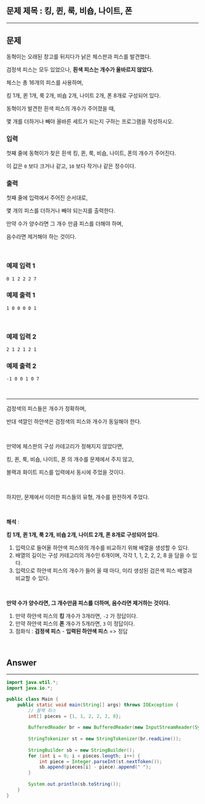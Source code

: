 ## 문제 제목 : 킹, 퀸, 룩, 비숍, 나이트, 폰

---

## 문제

동혁이는 오래된 창고를 뒤지다가 낡은 체스판과 피스를 발견했다.

검정색 피스는 모두 있었으나, **흰색 피스는 개수가 올바르지 않았다.**

체스는 총 16개의 피스를 사용하며, 

킹 1개, 퀸 1개, 룩 2개, 비숍 2개, 나이트 2개, 폰 8개로 구성되어 있다.

동혁이가 발견한 흰색 피스의 개수가 주어졌을 때, 

몇 개를 더하거나 빼야 올바른 세트가 되는지 구하는 프로그램을 작성하시오.

### 입력

첫째 줄에 동혁이가 찾은 흰색 킹, 퀸, 룩, 비숍, 나이트, 폰의 개수가 주어진다.

이 값은 `0` 보다 크거나 같고, `10` 보다 작거나 같은 정수이다.

### 출력

첫째 줄에 입력에서 주어진 순서대로,

몇 개의 피스를 더하거나 빼야 되는지를 출력한다. 

만약 수가 양수라면 그 개수 만큼 피스를 더해야 하며,

음수라면 제거해야 하는 것이다. 

<br/>

### 예제 입력 1

```text
0 1 2 2 2 7
```

### 예제 출력 1

```text
1 0 0 0 0 1
```

<br/>

### 예제 입력 2

```text
2 1 2 1 2 1
```

### 예제 출력 2

```text
-1 0 0 1 0 7
```

<br/>

---

검정색의 피스들은 개수가 정확하며,

반대 색깔인 하얀색은 검정색의 피스와 개수가 동일해야 한다.

<br/>

만약에 체스판의 구성 카테고리가 정해지지 않았다면,

킹, 퀸, 룩, 비숍, 나이트, 폰 의 개수를 문제에서 주지 않고,

블랙과 화이트 피스를 입력에서 동시에 주었을 것이다.

<br/>

하지만, 문제에서 이러한 피스들의 유형, 개수를 완전하게 주었다.

<br/>

**해석** : 

**킹 1개, 퀸 1개, 룩 2개, 비숍 2개, 나이트 2개, 폰 8개로 구성되어 있다.**

1. 입력으로 들어올 하얀색 피스와의 개수를 비교하기 위해 배열을 생성할 수 있다.
2. 배열의 길이는 구성 카테고리의 개수인 6개이며, 각각 1, 1, 2, 2, 2, 8 을 담을 수 있다.
3. 입력으로 하얀색 피스의 개수가 들어 올 때 마다, 미리 생성된 검은색 피스 배열과 비교할 수 있다.

<br/>

**만약 수가 양수라면, 그 개수만큼 피스를 더하며, 음수라면 제거하는 것이다.**

1. 만약 하얀색 피스의 **킹** 개수가 3개라면, `-2` 가 정답이다.
2. 만약 하얀색 피스의 **폰** 개수가 5개라면, `3` 이 정답이다.
3. 점화식 : **검정색 피스** - **입력된 하얀색 피스** => 정답 

<br/>

## Answer 

---

```java
import java.util.*;
import java.io.*;

public class Main {
    public static void main(String[] args) throws IOException {
        // 블랙 피스 
        int[] pieces = {1, 1, 2, 2, 2, 8};
        
        BufferedReader br = new BufferedReader(new InputStreamReader(System.in));
        
        StringTokenizer st = new StringTokenizer(br.readLine());
        
        StringBuilder sb = new StringBuilder();
        for (int i = 0; i < pieces.length; i++) {
            int piece = Integer.parseInt(st.nextToken());
            sb.append(pieces[i] - piece).append(" ");
        }
        
        System.out.println(sb.toString());
    }
}
```



